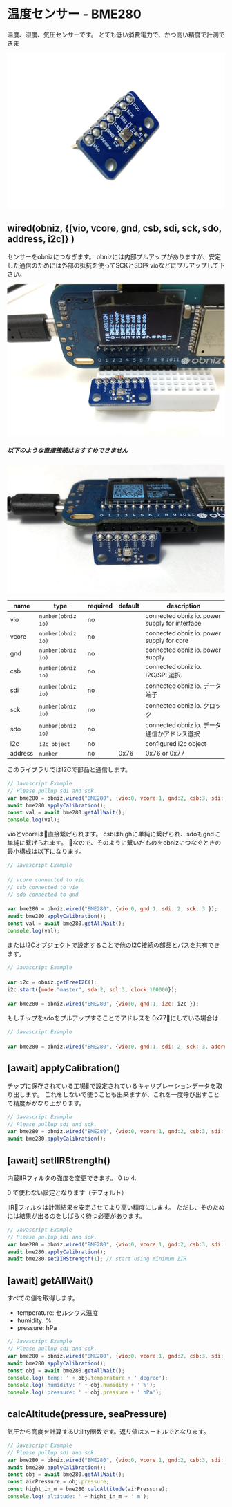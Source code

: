 # 温度センサー - BME280
温度、湿度、気圧センサーです。
とても低い消費電力で、かつ高い精度で計測できま

![](./image.jpg)

## wired(obniz,  {[vio, vcore, gnd, csb, sdi, sck, sdo, address, i2c]} )

センサーをobnizにつなぎます。
obnizには内部プルアップがありますが、安定した通信のためには外部の抵抗を使ってSCKとSDIをvioなどにプルアップして下さい。

![](./image2.jpg)

##### 以下のような直接接続はおすすめできません

![](./image3.jpg)

name | type | required | default | description
--- | --- | --- | --- | ---
vio | `number(obniz io)` | no |  | connected obniz io. power supply for interface
vcore | `number(obniz io)` | no |  | connected obniz io. power supply for core
gnd | `number(obniz io)` | no |  | connected obniz io. power supply
csb | `number(obniz io)` | no |  | connected obniz io. I2C/SPI 選択.
sdi | `number(obniz io)` | no |  | connected obniz io. データ端子
sck | `number(obniz io)` | no |  | connected obniz io. クロック
sdo | `number(obniz io)` | no |  | connected obniz io. データ通信かアドレス選択
i2c | `i2c object` | no |  | configured i2c object
address | `number` | no | 0x76  | 0x76 or 0x77

このライブラリではI2Cで部品と通信します。

```javascript
// Javascript Example
// Please pullup sdi and sck.
var bme280 = obniz.wired("BME280", {vio:0, vcore:1, gnd:2, csb:3, sdi: 4, sck: 5, sdo:6 });
await bme280.applyCalibration();
const val = await bme280.getAllWait();
console.log(val);
```

vioとvcoreは直接繋げられます。
csbはhighに単純に繋げられ、sdoもgndに単純に繋げられます。
なので、そのように繋いだものをobnizにつなぐときの最小構成は以下になります。


```javascript
// Javascript Example

// vcore connected to vio
// csb connected to vio
// sdo connected to gnd

var bme280 = obniz.wired("BME280", {vio:0, gnd:1, sdi: 2, sck: 3 });
await bme280.applyCalibration();
const val = await bme280.getAllWait();
console.log(val);
```

またはI2Cオブジェクトで設定することで他のI2C接続の部品とバスを共有できます。

```javascript
// Javascript Example

var i2c = obniz.getFreeI2C();
i2c.start({mode:"master", sda:2, scl:3, clock:100000}); 

var bme280 = obniz.wired("BME280", {vio:0, gnd:1, i2c: i2c });
```

もしチップをsdoをプルアップすることでアドレスを 0x77にしている場合は

```javascript
// Javascript Example

var bme280 = obniz.wired("BME280", {vio:0, gnd:1, sdi: 2, sck: 3, address: 0x77});
```

## [await] applyCalibration()

チップに保存されている工場で設定されているキャリブレーションデータを取り出します。
これをしないで使うことも出来ますが、これを一度呼び出すことで精度がかなり上がります。

```javascript
// Javascript Example
// Please pullup sdi and sck.
var bme280 = obniz.wired("BME280", {vio:0, vcore:1, gnd:2, csb:3, sdi: 4, sck: 5, sdo:6 });
await bme280.applyCalibration();
```

## [await] setIIRStrength()

内蔵IIRフィルタの強度を変更できます。 0 to 4.

0 で使わない設定となります（デフォルト）

IIRフィルタは計測結果を安定させてより高い精度にします。
ただし、そのためには結果が出るのをしばらく待つ必要があります。


```javascript
// Javascript Example
// Please pullup sdi and sck.
var bme280 = obniz.wired("BME280", {vio:0, vcore:1, gnd:2, csb:3, sdi: 4, sck: 5, sdo:6 });
await bme280.applyCalibration();
await bme280.setIIRStrength(1); // start using minimum IIR 
```

## [await] getAllWait()

すべての値を取得します。

- temperature: セルシウス温度
- humidity: %
- pressure: hPa

```javascript
// Javascript Example
// Please pullup sdi and sck.
var bme280 = obniz.wired("BME280", {vio:0, vcore:1, gnd:2, csb:3, sdi: 4, sck: 5, sdo:6 });
await bme280.applyCalibration();
const obj = await bme280.getAllWait();
console.log('temp: ' + obj.temperature + ' degree');
console.log('humidity: ' + obj.humidity + ' %');
console.log('pressure: ' + obj.pressure + ' hPa');
```

## calcAltitude(pressure, seaPressure)

気圧から高度を計算するUtility関数です。返り値はメートルでとなります。

```javascript
// Javascript Example
// Please pullup sdi and sck.
var bme280 = obniz.wired("BME280", {vio:0, vcore:1, gnd:2, csb:3, sdi: 4, sck: 5, sdo:6 });
await bme280.applyCalibration();
const obj = await bme280.getAllWait();
const airPressure = obj.pressure;
const hight_in_m = bme280.calcAltitude(airPressure);
console.log('altitude: ' + hight_in_m + ' m');
```